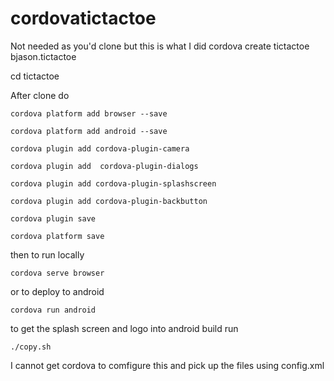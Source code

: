 # cordovatictactoe

Not needed as you'd clone but this is what I did
cordova create tictactoe bjason.tictactoe

cd tictactoe

After clone do

```
cordova platform add browser --save

cordova platform add android --save

cordova plugin add cordova-plugin-camera

cordova plugin add  cordova-plugin-dialogs

cordova plugin add cordova-plugin-splashscreen

cordova plugin add cordova-plugin-backbutton

cordova plugin save

cordova platform save
```

then to run locally 

```
cordova serve browser
```
or to deploy to android
```
cordova run android
```

to get the splash screen and logo into android build run
```
./copy.sh
```
I cannot get cordova to comfigure this and pick up the files using config.xml
